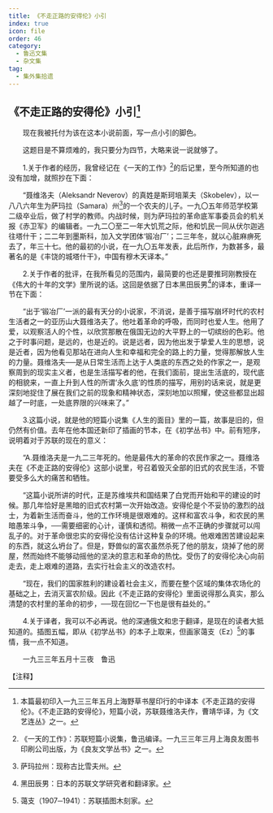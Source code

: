 ```yaml
---
title: 《不走正路的安得伦》小引
index: true
icon: file
order: 46
category:
  - 鲁迅文集
  - 杂文集
tag:  
  - 集外集拾遗
---
```


## 《不走正路的安得伦》小引[^①]

　　现在我被托付为该在这本小说前面，写一点小引的脚色。

　　这题目是不算烦难的，我只要分为四节，大略来说一说就够了。

　　1.关于作者的经历，我曾经记在《一天的工作》[^②]的后记里，至今所知道的也没有加增，就照抄在下面：

　　“聂维洛夫（Aleksandr Neverov）的真姓是斯珂培莱夫（Skobelev），以一八八六年生为萨玛拉（Samara）州[^③]的一个农夫的儿子。一九〇五年师范学校第二级卒业后，做了村学的教师。内战时候，则为萨玛拉的革命底军事委员会的机关报《赤卫军》的编辑者。一九二〇至二一年大饥荒之际，他和饥民一同从伏尔迦逃往塔什干；二二年到墨斯科，加入文学团体‘锻冶厂’；二三年冬，就以心脏麻痹死去了，年三十七。他的最初的小说，在一九〇五年发表，此后所作，为数甚多，最著名的是《丰饶的城塔什干》，中国有穆木天译本。”

　　2.关于作者的批评，在我所看见的范围内，最简要的也还是要推珂刚教授在《伟大的十年的文学》里所说的话。这回是依据了日本黑田辰男[^④]的译本，重译一节在下面：

　　“出于‘锻冶厂’一派的最有天分的小说家，不消说，是善于描写崩坏时代的农村生活者之一的亚历山大聂维洛夫了。他吐着革命的呼吸，而同时也爱人生。他用了爱，以观察活人的个性，以欣赏那散在俄国无边的大平野上的一切缤纷的色彩。他之于时事问题，是远的，也是近的。说是远者，因为他出发于挚爱人生的思想，说是近者，因为他看见那站在进向人生和幸福和完全的路上的力量，觉得那解放人生的力量。聂维洛夫──是从日常生活而上达于人类底的东西之处的作家之一，是观察周到的现实主义者，也是生活描写者的他，在我们面前，提出生活底的，现代底的相貌来，一直上升到人性的所谓‘永久底’的性质的描写，用别的话来说，就是更深刻地捉住了展在我们之前的现象和精神状态，深刻地加以照耀，使这些都显出超越了一时底，一处底界限的兴味来了。”

　　3.这篇小说，就是他的短篇小说集《人生的面目》里的一篇，故事是旧的，但仍然有价值。去年在他本国还新印了插画的节本，在《初学丛书》中。前有短序，说明着对于苏联的现在的意义：

　　“A.聂维洛夫是一九二三年死的。他是最伟大的革命的农民作家之一。聂维洛夫在《不走正路的安得伦》这部小说里，号召着毁灭全部的旧式的农民生活，不管要受多么大的痛苦和牺牲。

　　“这篇小说所讲的时代，正是苏维埃共和国结果了白党而开始和平的建设的时候。那几年恰好是黑暗的旧式农村第一次开始改造。安得伦是个不妥协的激烈的战士，为着新生活而奋斗，他的工作环境是很艰难的。这样和富农斗争，和农民的黑暗愚笨斗争，──需要细密的心计，谨慎和透彻。稍微一点不正确的步骤就可以闯乱子的。对于革命很忠实的安得伦没有估计这种复杂的环境。他艰难困苦建设起来的东西，就这么坍台了。但是，野兽似的富农虽然杀死了他的朋友，烧掉了他的房屋，然而始终不能够动摇他的坚决的意志和革命的热忱。受伤了的安得伦决心向前走去，走上艰难的道路，去实行社会主义的改造农村。

　　“现在，我们的国家胜利的建设着社会主义，而要在整个区域的集体农场化的基础之上，去消灭富农阶级。因此《不走正路的安得伦》里面说得那么真实，那么清楚的农村里的革命的初步，──现在回忆一下也是很有益处的。”

　　4.关于译者，我可以不必再说。他的深通俄文和忠于翻译，是现在的读者大抵知道的。插图五幅，即从《初学丛书》的本子上取来，但画家蔼支（Ez）[^⑤]的事情，我一点不知道。

　　一九三三年五月十三夜　鲁迅

【注释】

[^①]: 本篇最初印入一九三三年五月上海野草书屋印行的中译本《不走正路的安得伦》。《不走正路的安得伦》，短篇小说，苏联聂维洛夫作，曹靖华译，为《文艺连丛》之一。

[^②]: 《一天的工作》：苏联短篇小说集，鲁迅编译。一九三三年三月上海良友图书印刷公司出版，为《良友文学丛书》之一。

[^③]: 萨玛拉州：现称古比雪夫州。

[^④]: 黑田辰男：日本的苏联文学研究者和翻译家。

[^⑤]: 蔼支（1907─1941）：苏联插图木刻家。
